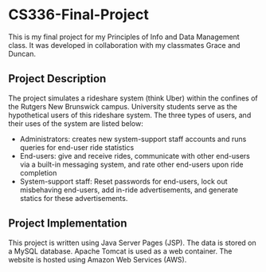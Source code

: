 # CS336-Final-Project
This is my final project for my Principles of Info and Data Management class. It was developed in collaboration with my classmates Grace and Duncan.

## Project Description

The project simulates a rideshare system (think Uber) within the confines of the Rutgers New Brunswick campus. University students serve as the hypothetical users of this rideshare system. The three types of users, and their uses of the system are listed below:

* Administrators: creates new system-support staff accounts and runs queries for end-user ride statistics
* End-users: give and receive rides, communicate with other end-users via a built-in messaging system, and rate other end-users upon ride completion
* System-support staff: Reset passwords for end-users, lock out misbehaving end-users, add in-ride advertisements, and generate statics for these advertisements.

## Project Implementation

This project is written using Java Server Pages (JSP). The data is stored on a MySQL database. Apache Tomcat is used as a web container. The website is hosted using Amazon Web Services (AWS).
